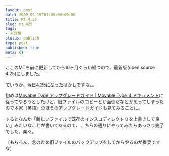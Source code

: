 ```yaml
---
layout: post
date: 2009-03-19T03:00:00+09:00
title: MT 4.25
slug: mt_425
tags:
- 未分類
status: publish
type: post
published: true
meta: {}
---
```

ここのMTを前に更新してから10ヶ月ぐらい経つので、最新版(open source 4.25)にしました。

ていうか、<a href="http://www.movabletype.jp/blog/movable_type_425.html">今日4.25になった</a>ばかしですな。。

初めは<a href="http://www.movabletype.jp/documentation/upgrade/">Movable Type アップグレードガイド | Movable Type 4 ドキュメント</a>に従ってやろうとしたけど、旧ファイルのコピーとか面倒だなとか思ってしまったので<a href="http://www.movabletype.org/documentation/upgrade/">本家（英語）のほうのアップグレードガイド</a>も見てみることに。

するとなんか「新しいファイルで既存のインスコディレクトリを上書きして良い」みたいなことが書いてあるので、こちらの通りにやってみたらあっさり完了でした。楽々。

（もちろん、念のため旧ファイルのバックアップをしてからやるのが推奨ですな）
